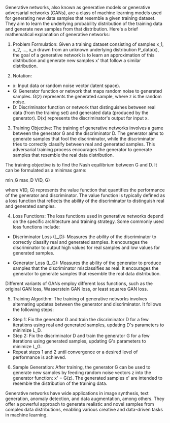 Generative networks, also known as generative models or generative adversarial networks (GANs), are a class of machine learning models used for generating new data samples that resemble a given training dataset. They aim to learn the underlying probability distribution of the training data and generate new samples from that distribution. Here's a brief mathematical explanation of generative networks:

1. Problem Formulation:
Given a training dataset consisting of samples x_1, x_2, ..., x_n drawn from an unknown underlying distribution P_data(x), the goal of a generative network is to learn an approximation of this distribution and generate new samples x' that follow a similar distribution.

2. Notation:
- x: Input data or random noise vector (latent space).
- G: Generator function or network that maps random noise to generated samples. G(z) represents the generated sample, where z is the random noise.
- D: Discriminator function or network that distinguishes between real data (from the training set) and generated data (produced by the generator). D(x) represents the discriminator's output for input x.

3. Training Objective:
The training of generative networks involves a game between the generator G and the discriminator D. The generator aims to generate samples that fool the discriminator, while the discriminator tries to correctly classify between real and generated samples. This adversarial training process encourages the generator to generate samples that resemble the real data distribution.

The training objective is to find the Nash equilibrium between G and D. It can be formulated as a minimax game:

min_G max_D V(D, G)

where V(D, G) represents the value function that quantifies the performance of the generator and discriminator. The value function is typically defined as a loss function that reflects the ability of the discriminator to distinguish real and generated samples.

4. Loss Functions:
The loss functions used in generative networks depend on the specific architecture and training strategy. Some commonly used loss functions include:

- Discriminator Loss (L_D): Measures the ability of the discriminator to correctly classify real and generated samples. It encourages the discriminator to output high values for real samples and low values for generated samples.

- Generator Loss (L_G): Measures the ability of the generator to produce samples that the discriminator misclassifies as real. It encourages the generator to generate samples that resemble the real data distribution.

Different variants of GANs employ different loss functions, such as the original GAN loss, Wasserstein GAN loss, or least squares GAN loss.

5. Training Algorithm:
The training of generative networks involves alternating updates between the generator and discriminator. It follows the following steps:

- Step 1: Fix the generator G and train the discriminator D for a few iterations using real and generated samples, updating D's parameters to minimize L_D.
- Step 2: Fix the discriminator D and train the generator G for a few iterations using generated samples, updating G's parameters to minimize L_G.
- Repeat steps 1 and 2 until convergence or a desired level of performance is achieved.

6. Sample Generation:
After training, the generator G can be used to generate new samples by feeding random noise vectors z into the generator function: x' = G(z). The generated samples x' are intended to resemble the distribution of the training data.

Generative networks have wide applications in image synthesis, text generation, anomaly detection, and data augmentation, among others. They offer a powerful approach to generate realistic and novel samples from complex data distributions, enabling various creative and data-driven tasks in machine learning.

